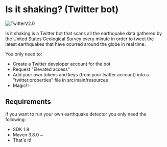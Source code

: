 # Is it shaking? (Twitter bot)

![TwitterV2.0](https://camo.githubusercontent.com/7d2e5e053a704be62d3feab1d1918a33ad47878eb32aef24ef6e9d0e2f7df7e4/68747470733a2f2f696d672e736869656c64732e696f2f656e64706f696e743f75726c3d687474707325334125324625324674776261646765732e676c697463682e6d652532466261646765732532467632)

Is it shaking is a Twitter bot that scans all the earthquake data gathered by the United States Geological Survey every minute in order to tweet the latest earthquakes that have ocurred around the globe in real time.

You only need to:
- Create a Twitter developer account for the bot
- Request "Elevated access"
- Add your own tokens and keys (from your twitter account) into a "twitter.properties" file in src/main/resources
- Magic!✨

## Requirements

If you want to run your own earthquake detector you only need the following:

- SDK 1.8
- Maven 3.8.0 ~
- That's it!
